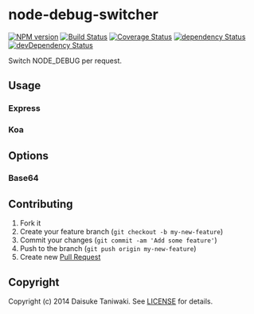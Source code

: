 # node-debug-switcher

[![NPM version][npm-image]][npm-link]
[![Build Status][build-image]][build-link]
[![Coverage Status][coverage-image]][coverage-link]
[![dependency Status][dep-image]][dep-link]
[![devDependency Status][dev-dep-image]][dev-dep-link]

Switch NODE_DEBUG per request.

## Usage

### Express

### Koa

## Options

### Base64

## Contributing

1. Fork it
2. Create your feature branch (`git checkout -b my-new-feature`)
3. Commit your changes (`git commit -am 'Add some feature'`)
4. Push to the branch (`git push origin my-new-feature`)
5. Create new [Pull Request](../../pull/new/master)

## Copyright

Copyright (c) 2014 Daisuke Taniwaki. See [LICENSE](LICENSE) for details.


[npm-image]: https://badge.fury.io/js/node-debug-switcher.svg
[npm-link]: http://badge.fury.io/js/node-debug-switcher
[build-image]: https://secure.travis-ci.org/dtaniwaki/node-debug-switcher.svg
[build-link]:  http://travis-ci.org/dtaniwaki/node-debug-switcher
[coverage-image]: https://img.shields.io/coveralls/dtaniwaki/node-debug-switcher.svg
[coverage-link]: https://coveralls.io/r/dtaniwaki/node-debug-switcher
[dep-image]: https://david-dm.org/dtaniwaki/node-debug-switcher/status.svg
[dep-link]: https://david-dm.org/dtaniwaki/node-debug-switcher#info=dependencies
[dev-dep-image]: https://david-dm.org/dtaniwaki/node-debug-switcher/dev-status.svg
[dev-dep-link]: https://david-dm.org/dtaniwaki/node-debug-switcher#info=devDependencies
